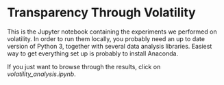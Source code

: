 # Transparency Through Volatility

This is the Jupyter notebook containing the experiments we performed on volatility.
In order to run them locally, you probably need an up to date version of Python 3, together with several
data analysis libraries. Easiest way to get everything set up is probably to install Anaconda.

If you just want to browse through the results, click on *volatility_analysis.ipynb*.
